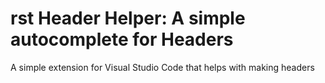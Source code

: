 # rst Header Helper: A simple autocomplete for Headers
A simple extension for Visual Studio Code that helps with making headers

